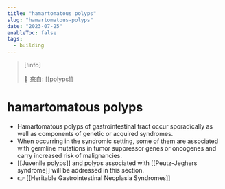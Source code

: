 ```yaml
---
title: "hamartomatous polyps"
slug: "hamartomatous-polyps"
date: "2023-07-25"
enableToc: false
tags:
  - building
---
```


> [!info]
>
> 🌱 來自: [[polyps]]

# hamartomatous polyps

- Hamartomatous polyps of gastrointestinal tract occur sporadically as well as components of genetic or acquired syndromes.
- When occurring in the syndromic setting, some of them are associated with germline mutations in tumor suppressor genes or oncogenes and carry increased risk of malignancies.
- [[Juvenile polyps]] and polyps associated with [[Peutz-Jeghers syndrome]] will be addressed in this section.
- 👉 [[Heritable Gastrointestinal Neoplasia Syndromes]]
